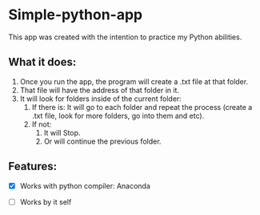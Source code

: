# Simple-python-app
This app was created with the intention to practice my Python abilities.

## What it does:

1.  Once you run the app, the program will create a .txt file at that folder.
2.  That file will have the address of that folder in it.
3.  It will look for folders inside of the current folder: 
    1. If there is: It will go to each folder and repeat the process (create a .txt file, look for more folders, go into them and etc).
    2. If not:
        1. It will Stop.
        2. Or will continue the previous folder.
   
## Features:
- [x] Works with python compiler: Anaconda
- [ ] Works by it self

